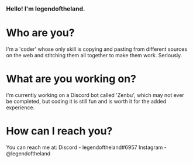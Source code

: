 ### Hello! I'm legendoftheland.

# Who are you?
I'm a 'coder' whose only skill is copying and pasting from different sources on the web and stitching them all together to make them work. Seriously.

# What are you working on?
I'm currently working on a Discord bot called 'Zenbu', which may not ever be completed, but coding it is still fun and is worth it for the added experience.

# How can I reach you?
You can reach me at:
Discord - legendoftheland#6957
Instagram - @legendoftheland
